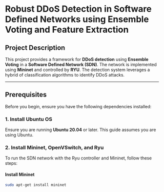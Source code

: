 # Robust DDoS Detection in Software Defined Networks using Ensemble Voting and Feature Extraction

## Project Description
This project provides a framework for **DDoS detection** using **Ensemble Voting** in a **Software Defined Network (SDN)**. The network is implemented using **Mininet** and controlled by **RYU**. The detection system leverages a hybrid of classification algorithms to identify DDoS attacks.

---

## Prerequisites
Before you begin, ensure you have the following dependencies installed:

### 1. Install Ubuntu OS
Ensure you are running **Ubuntu 20.04** or later. This guide assumes you are using Ubuntu.

### 2. Install Mininet, OpenVSwitch, and Ryu
To run the SDN network with the Ryu controller and Mininet, follow these steps:

#### Install Mininet
```bash
sudo apt-get install mininet
